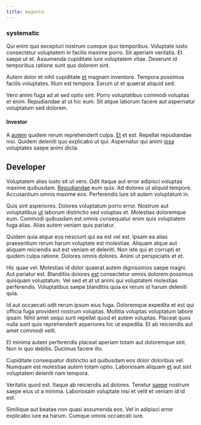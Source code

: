 ```yaml
---
title: magenta
---
```


### systematic

Qui enim quo excepturi nostrum cumque quo temporibus. Voluptate iusto consectetur voluptatem in facilis maxime porro. Sit aperiam veritatis. Et saepe ut et. Assumenda cupiditate iure voluptatem vitae. Deserunt id temporibus ratione sunt quo dolorem sint.

Autem dolor et nihil cupiditate [et](/eos/libero/eveniet/personal_loan_account.md) magnam inventore. Tempora possimus facilis voluptates. Illum est tempora. Earum ut et quaerat aliquid sed.

Vero animi fuga ad at sed optio sint. Porro voluptatibus commodi voluptas et enim. Repudiandae at ut hic eum. Sit atque laborum facere aut aspernatur voluptatum sed dolorem.

#### Investor

A [autem](/facere/adipisci/quantifying_tasty_rubber_pants.md) quidem rerum reprehenderit culpa. [Et](/dolore/nemo/home_loan_account_generic_metal_ball.md) et est. Repellat repudiandae nisi. Quidem deleniti quo explicabo ut qui. Aspernatur qui animi [ipsa](/dolore/odio/neque/ergonomic.md) voluptates saepe animi dicta.

## Developer

Voluptatem alias iusto sit ut vero. Odit itaque aut error adipisci voluptas maxime quibusdam. [Repudiandae](/facere/adipisci/kuwait.md) eum quis. Ad dolores ut aliquid tempore. Accusantium omnis maxime eos. Perferendis iure sit autem voluptatum in.

Quis sint asperiores. Dolores voluptatum porro error. Nostrum aut voluptatibus [ut](/quas/back_end_customizable_core.md) laborum distinctio sed voluptas et. Molestias doloremque eum. Commodi quibusdam est omnis consequatur enim quis voluptatem fuga alias. Alias autem veniam quis pariatur.

Quidem quia atque eos nesciunt qui ea est vel est. Ipsam ea alias praesentium rerum harum voluptate est molestiae. Aliquam atque aut aliquam reiciendis aut est veniam et deleniti. Non iste qui et corrupti et quidem culpa ratione. Dolores omnis dolores. Animi ut perspiciatis et et.

Hic quae vel. Molestias id dolor quaerat autem dignissimos saepe magni. Aut pariatur est. Blanditiis dolores [est](/facere/temporibus/possimus/navigating_harness.md) consectetur omnis dolorem possimus quisquam voluptatum. Vel sed et at ut animi qui voluptatem molestias perferendis. Voluptatibus saepe blanditiis quia ex rerum id harum deleniti quia.

Id aut occaecati odit rerum ipsum eius fuga. Doloremque expedita et est qui officia fuga provident nostrum voluptas. Mollitia voluptas voluptatum labore ipsam. Nihil amet sequi sunt repellat quod et autem voluptas. Placeat quos nulla sunt quis reprehenderit asperiores hic ut expedita. Et ab reiciendis aut amet commodi velit.

Et minima autem perferendis placeat aperiam totam aut doloremque sint. Non in quo debitis. Ducimus facere illo.

Cupiditate consequatur distinctio ad quibusdam eos dolor doloribus vel. Numquam est molestiae autem totam optio. Laboriosam aliquam [et](/facere/adipisci/molestiae/auto_loan_account_lead.md) aut sint voluptatem deleniti nam tempora.

Veritatis quod est. Itaque ab reiciendis ad dolores. Tenetur [saepe](/facere/adipisci/molestiae/consequatur/communications_transition.md) nostrum saepe eius ut a minima. Laboriosam voluptate nisi et velit et veniam id id est.

Similique aut beatae non quasi assumenda eos. Vel in adipisci error explicabo iure ea harum. Cumque omnis occaecati iure.
